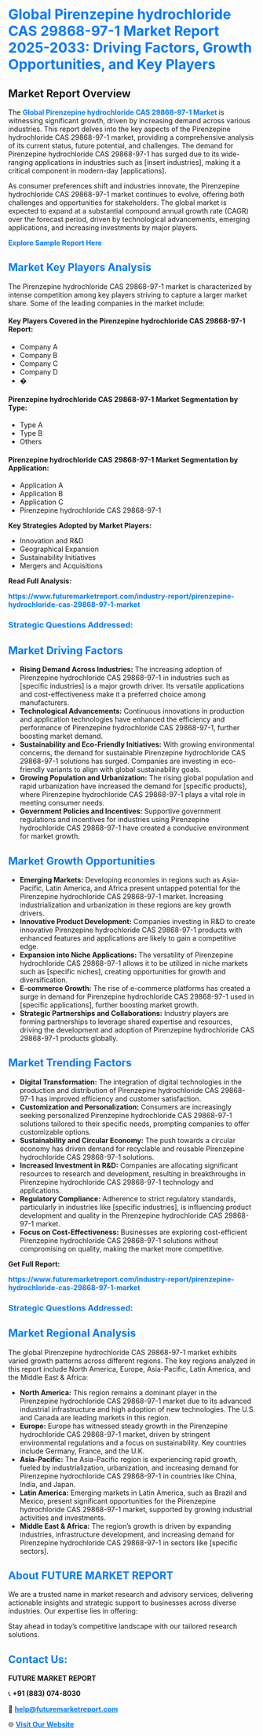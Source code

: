 <h1 style="color: #007BFF;">Global Pirenzepine hydrochloride CAS 29868-97-1 Market Report 2025-2033: Driving Factors, Growth Opportunities, and Key Players</h1>

<section id="overview">
<h2>Market Report Overview</h2>
<p>The <a href="https://www.futuremarketreport.com/industry-report/pirenzepine-hydrochloride-cas-29868-97-1-market" style="color: #007BFF; text-decoration: none;"><strong>Global Pirenzepine hydrochloride CAS 29868-97-1 Market</strong></a> is witnessing significant growth, driven by increasing demand across various industries. This report delves into the key aspects of the Pirenzepine hydrochloride CAS 29868-97-1 market, providing a comprehensive analysis of its current status, future potential, and challenges. The demand for Pirenzepine hydrochloride CAS 29868-97-1 has surged due to its wide-ranging applications in industries such as [insert industries], making it a critical component in modern-day [applications].</p>
<p>As consumer preferences shift and industries innovate, the Pirenzepine hydrochloride CAS 29868-97-1 market continues to evolve, offering both challenges and opportunities for stakeholders. The global market is expected to expand at a substantial compound annual growth rate (CAGR) over the forecast period, driven by technological advancements, emerging applications, and increasing investments by major players.</p>
</section>

<section id="overview">
<p><a href="https://www.futuremarketreport.com/request-sample/reportId=112766" style="color: #007BFF; text-decoration: none;"><strong>Explore Sample Report Here</strong></a></p>
</section>

<section id="key-players">
<h2 style="color: #007BFF;">Market Key Players Analysis</h2>
<p>The Pirenzepine hydrochloride CAS 29868-97-1 market is characterized by intense competition among key players striving to capture a larger market share. Some of the leading companies in the market include:</p>
<h4>Key Players Covered in the Pirenzepine hydrochloride CAS 29868-97-1 Report:</h4>
<ul><li>Company A</li><li>Company B</li><li>Company C</li><li>Company D</li><li>�</li></ul>
<h4>Pirenzepine hydrochloride CAS 29868-97-1 Market Segmentation by Type:</h4>
<ul><li>Type A</li><li>Type B</li><li>Others</li></ul>

<h4>Pirenzepine hydrochloride CAS 29868-97-1 Market Segmentation by Application:</h4>
<ul><li>Application A</li><li>Application B</li><li>Application C</li><li>Pirenzepine hydrochloride CAS 29868-97-1</li></ul>
<p><strong>Key Strategies Adopted by Market Players:</strong></p>
<ul>
<li>Innovation and R&D</li>
<li>Geographical Expansion</li>
<li>Sustainability Initiatives</li>
<li>Mergers and Acquisitions</li>
</ul>
</section>

<section>
<p><strong>Read Full Analysis: </strong></p><a href="https://www.futuremarketreport.com/industry-report/pirenzepine-hydrochloride-cas-29868-97-1-market" style="color: #007BFF; text-decoration: none;"><strong>https://www.futuremarketreport.com/industry-report/pirenzepine-hydrochloride-cas-29868-97-1-market</strong></a>
<h3 style="color: #007BFF;">Strategic Questions Addressed:</h3>
</section>

<section id="driving-factors">
<h2 style="color: #007BFF;">Market Driving Factors</h2>
<ul>
<li><strong>Rising Demand Across Industries:</strong> The increasing adoption of Pirenzepine hydrochloride CAS 29868-97-1 in industries such as [specific industries] is a major growth driver. Its versatile applications and cost-effectiveness make it a preferred choice among manufacturers.</li>
<li><strong>Technological Advancements:</strong> Continuous innovations in production and application technologies have enhanced the efficiency and performance of Pirenzepine hydrochloride CAS 29868-97-1, further boosting market demand.</li>
<li><strong>Sustainability and Eco-Friendly Initiatives:</strong> With growing environmental concerns, the demand for sustainable Pirenzepine hydrochloride CAS 29868-97-1 solutions has surged. Companies are investing in eco-friendly variants to align with global sustainability goals.</li>
<li><strong>Growing Population and Urbanization:</strong> The rising global population and rapid urbanization have increased the demand for [specific products], where Pirenzepine hydrochloride CAS 29868-97-1 plays a vital role in meeting consumer needs.</li>
<li><strong>Government Policies and Incentives:</strong> Supportive government regulations and incentives for industries using Pirenzepine hydrochloride CAS 29868-97-1 have created a conducive environment for market growth.</li>
</ul>
</section>

<section id="growth-opportunities">
<h2 style="color: #007BFF;">Market Growth Opportunities</h2>
<ul>
<li><strong>Emerging Markets:</strong> Developing economies in regions such as Asia-Pacific, Latin America, and Africa present untapped potential for the Pirenzepine hydrochloride CAS 29868-97-1 market. Increasing industrialization and urbanization in these regions are key growth drivers.</li>
<li><strong>Innovative Product Development:</strong> Companies investing in R&D to create innovative Pirenzepine hydrochloride CAS 29868-97-1 products with enhanced features and applications are likely to gain a competitive edge.</li>
<li><strong>Expansion into Niche Applications:</strong> The versatility of Pirenzepine hydrochloride CAS 29868-97-1 allows it to be utilized in niche markets such as [specific niches], creating opportunities for growth and diversification.</li>
<li><strong>E-commerce Growth:</strong> The rise of e-commerce platforms has created a surge in demand for Pirenzepine hydrochloride CAS 29868-97-1 used in [specific applications], further boosting market growth.</li>
<li><strong>Strategic Partnerships and Collaborations:</strong> Industry players are forming partnerships to leverage shared expertise and resources, driving the development and adoption of Pirenzepine hydrochloride CAS 29868-97-1 products globally.</li>
</ul>
</section>

<section id="trending-factors">
<h2 style="color: #007BFF;">Market Trending Factors</h2>
<ul>
<li><strong>Digital Transformation:</strong> The integration of digital technologies in the production and distribution of Pirenzepine hydrochloride CAS 29868-97-1 has improved efficiency and customer satisfaction.</li>
<li><strong>Customization and Personalization:</strong> Consumers are increasingly seeking personalized Pirenzepine hydrochloride CAS 29868-97-1 solutions tailored to their specific needs, prompting companies to offer customizable options.</li>
<li><strong>Sustainability and Circular Economy:</strong> The push towards a circular economy has driven demand for recyclable and reusable Pirenzepine hydrochloride CAS 29868-97-1 solutions.</li>
<li><strong>Increased Investment in R&D:</strong> Companies are allocating significant resources to research and development, resulting in breakthroughs in Pirenzepine hydrochloride CAS 29868-97-1 technology and applications.</li>
<li><strong>Regulatory Compliance:</strong> Adherence to strict regulatory standards, particularly in industries like [specific industries], is influencing product development and quality in the Pirenzepine hydrochloride CAS 29868-97-1 market.</li>
<li><strong>Focus on Cost-Effectiveness:</strong> Businesses are exploring cost-efficient Pirenzepine hydrochloride CAS 29868-97-1 solutions without compromising on quality, making the market more competitive.</li>
</ul>
</section>

<section>
<p><strong>Get Full Report: </strong></p><a href="https://www.futuremarketreport.com/industry-report/pirenzepine-hydrochloride-cas-29868-97-1-market" style="color: #007BFF; text-decoration: none;"><strong>https://www.futuremarketreport.com/industry-report/pirenzepine-hydrochloride-cas-29868-97-1-market</strong></a>
<h3 style="color: #007BFF;">Strategic Questions Addressed:</h3>
</section>


<section id="regional-analysis">
<h2 style="color: #007BFF;">Market Regional Analysis</h2>
<p>The global Pirenzepine hydrochloride CAS 29868-97-1 market exhibits varied growth patterns across different regions. The key regions analyzed in this report include North America, Europe, Asia-Pacific, Latin America, and the Middle East & Africa:</p>
<ul>
<li><strong>North America:</strong> This region remains a dominant player in the Pirenzepine hydrochloride CAS 29868-97-1 market due to its advanced industrial infrastructure and high adoption of new technologies. The U.S. and Canada are leading markets in this region.</li>
<li><strong>Europe:</strong> Europe has witnessed steady growth in the Pirenzepine hydrochloride CAS 29868-97-1 market, driven by stringent environmental regulations and a focus on sustainability. Key countries include Germany, France, and the U.K.</li>
<li><strong>Asia-Pacific:</strong> The Asia-Pacific region is experiencing rapid growth, fueled by industrialization, urbanization, and increasing demand for Pirenzepine hydrochloride CAS 29868-97-1 in countries like China, India, and Japan.</li>
<li><strong>Latin America:</strong> Emerging markets in Latin America, such as Brazil and Mexico, present significant opportunities for the Pirenzepine hydrochloride CAS 29868-97-1 market, supported by growing industrial activities and investments.</li>
<li><strong>Middle East & Africa:</strong> The region’s growth is driven by expanding industries, infrastructure development, and increasing demand for Pirenzepine hydrochloride CAS 29868-97-1 in sectors like [specific sectors].</li>
</ul>
</section>

<footer>
<h2 style="color: #007BFF;">About FUTURE MARKET REPORT</h2>
<p>We are a trusted name in market research and advisory services, delivering actionable insights and strategic support to businesses across diverse industries. Our expertise lies in offering:</p>

<p>Stay ahead in today’s competitive landscape with our tailored research solutions.</p>

<h2 style="color: #007BFF;">Contact Us:</h2>
<p><strong>FUTURE MARKET REPORT</strong></p>
<p>📞 <strong>+91 (883) 074-8030</strong></p>
<p>📧 <strong><a href="mailto:help@futuremarketreport.com" style="color: #007BFF;">help@futuremarketreport.com</a></strong></p>
<p>🌐 <strong><a href="https://www.futuremarketreport.com/" style="color: #007BFF;">Visit Our Website</a></strong></p>
</footer>